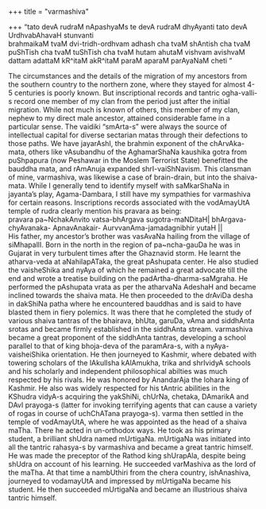 +++
title = "varmashiva"

+++
“tato devA rudraM nApashyaMs te devA rudraM dhyAyanti tato devA
UrdhvabAhavaH stunvanti   
brahmaikaM tvaM dvi-tridh-ordhvam adhash cha tvaM shAntish cha tvaM
puShTish cha tvaM tuShTish cha tvaM hutam ahutaM vishvam avishvaM dattam
adattaM kR^itaM akR^itaM paraM aparaM parAyaNaM cheti “

The circumstances and the details of the migration of my ancestors from
the southern country to the northern zone, where they stayed for almost
4-5 centuries is poorly known. But inscriptional records and tantric
ogha-valli-s record one member of my clan from the period just after the
initial migration. While not much is known of others, this member of my
clan, nephew to my direct male ancestor, attained considerable fame in a
particular sense. The vaidiki “smArta-s” were always the source of
intellectual capital for diverse sectarian matas through their
defections to those paths. We have jayarAshI, the brahmin exponent of
the chArvAka-mata, others like vAsubandhu of the AghamarShaNa kaushika
gotra from puShpapura (now Peshawar in the Moslem Terrorist State)
benefitted the bauddha mata, and rAmAnuja expanded shrI-vaiShNavism.
This clansman of mine, varmashiva, was likewise a case of brain-drain,
but into the shaiva-mata. While I generally tend to identify myself with
saMkarShaNa in jayanta’s play, Agama-Dambara, I still have my sympathies
for varmashiva for certain reasons. Inscriptions records associated with
the vodAmayUtA temple of rudra clearly mention his pravara as being:  
pravara pa\~NchakAnvito vatsa-bhArgava sugotra-maNDitaH| bhArgava-
chyAvanaka- ApnavAnakair- AurvvanAma-jamadagnibhir yutaH ||  
His father, my ancestor’s brother was vasAvaNa hailing from the village
of siMhapallI. Born in the north in the region of pa\~ncha-gauDa he was
in Gujarat in very turbulent times after the Ghaznavid storm. He learnt
the atharva-veda at aNahilapATaka, the great pAshupata center. He also
studied the vaisheShika and nyAya of which he remained a great advocate
till the end and wrote a treatise building on the
padArtha-dharma-saMgraha. He performed the pAshupata vrata as per the
atharvaNa AdeshaH and became inclined towards the shaiva mata. He then
proceeded to the drAviDa desha in dakShiNa patha where he encountered
bauddhas and is said to have blasted them in fiery polemics. It was
there that he completed the study of various shaiva tantras of the
bhairava, bhUta, garuDa, vAma and siddhAnta srotas and became firmly
established in the siddhAnta stream. varmashiva became a great proponent
of the siddhAnta tantras, developing a school parallel to that of king
bhoja-deva of the paramAra-s, with a nyAya-vaisheiShika orientation. He
then journeyed to Kashmir, where debated with towering scholars of the
lAkulIsha kAlAmukha, trika and shrIvidyA schools and his scholarly and
independent philosophical abilties was much respected by his rivals. He
was honored by AnandarAja the lohara king of Kashmir. He also was widely
respected for his tAntric abilities in the KShudra vidyA-s acquiring the
yakShiNi, chUrNa, chetaka, DAmarikA and DAvI prayoga-s (latter for
invoking terrifying agents that can cause a variety of rogas in course
of uchChATana prayoga-s). varma then settled in the temple of
vodAmayUtA, where he was appointed as the head of a shaiva maTha. There
he acted in un-orthodox ways. He took as his primary student, a
brilliant shUdra named mUrtigaNa. mUrtigaNa was initiated into all the
tantric rahasya-s by varmashiva and became a great tantric himself. He
was made the preceptor of the Rathod king shUrapAla, despite being
shUdra on account of his learning. He succeeded varMashiva as the lord
of the maTha. At that time a nambUthiri from the chera country,
ishAnashiva, journeyed to vodamayUtA and impressed by mUrtigaNa became
his student. He then succeeded mUrtigaNa and became an illustrious
shaiva tantric himself.

